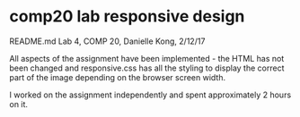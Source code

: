 # comp20 lab responsive design

README.md Lab 4, COMP 20, Danielle Kong, 2/12/17

All aspects of the assignment have been implemented - the HTML has not been changed and responsive.css has all the styling to display the correct part of the image depending on the browser screen width.

I worked on the assignment independently and spent approximately 2 hours on it.